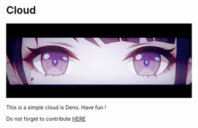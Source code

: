 # Cloud

<img src="./_git/banner.gif">

This is a simple cloud is Deno. Have fun ! <br>

Do not forget to contribute [HERE](https://github.com/Deno-Sandbox/Cloud)
